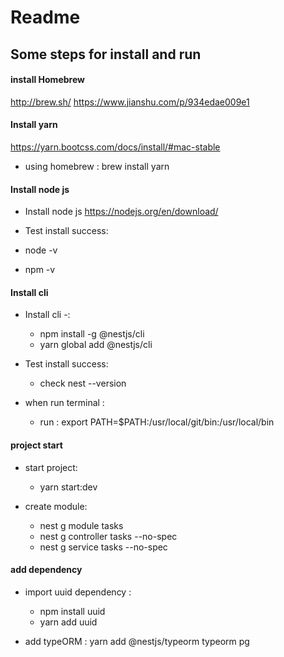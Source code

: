 # Readme

## Some steps for install and run

#### install Homebrew 
http://brew.sh/
https://www.jianshu.com/p/934edae009e1



#### Install yarn
https://yarn.bootcss.com/docs/install/#mac-stable

- using homebrew : brew install yarn

#### Install node js

- Install node js https://nodejs.org/en/download/
- Test install success:

 - node -v
 - npm -v

#### Install cli
   
- Install cli -: 
  - npm install -g @nestjs/cli
  - yarn global add @nestjs/cli
   
- Test install success:
  - check nest --version


- when run terminal :
  - run : export PATH=$PATH:/usr/local/git/bin:/usr/local/bin

#### project start
- start project:
  - yarn start:dev


- create module:

  - nest g module tasks
  - nest g controller tasks --no-spec
  - nest g service tasks --no-spec


#### add dependency

- import uuid dependency :

  - npm install uuid
  - yarn add uuid

- add typeORM : yarn add @nestjs/typeorm typeorm pg